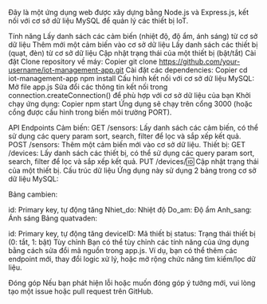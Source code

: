 Đây là một ứng dụng web được xây dựng bằng Node.js và Express.js, kết nối với cơ sở dữ liệu MySQL để quản lý các thiết bị IoT.

Tính năng
Lấy danh sách các cảm biến (nhiệt độ, độ ẩm, ánh sáng) từ cơ sở dữ liệu
Thêm mới một cảm biến vào cơ sở dữ liệu
Lấy danh sách các thiết bị (quạt, đèn) từ cơ sở dữ liệu
Cập nhật trạng thái của một thiết bị (bật/tắt)
Cài đặt
Clone repository về máy:
Copier
git clone https://github.com/your-username/iot-management-app.git
Cài đặt các dependencies:
Copier
cd iot-management-app
npm install
Cấu hình kết nối với cơ sở dữ liệu MySQL:
Mở file app.js
Sửa đổi các thông tin kết nối trong connection.createConnection() để phù hợp với cơ sở dữ liệu của bạn
Khởi chạy ứng dụng:
Copier
npm start
Ứng dụng sẽ chạy trên cổng 3000 (hoặc cổng được cấu hình trong biến môi trường PORT).

API Endpoints
Cảm biến:
GET /sensors: Lấy danh sách các cảm biến, có thể sử dụng các query param sort, search, filter để lọc và sắp xếp kết quả.
POST /sensors: Thêm một cảm biến mới vào cơ sở dữ liệu.
Thiết bị:
GET /devices: Lấy danh sách các thiết bị, có thể sử dụng các query param sort, search, filter để lọc và sắp xếp kết quả.
PUT /devices/:id: Cập nhật trạng thái của một thiết bị.
Cấu trúc dữ liệu
Ứng dụng này sử dụng 2 bảng trong cơ sở dữ liệu MySQL:

Bảng cambien:

id: Primary key, tự động tăng
Nhiet_do: Nhiệt độ
Do_am: Độ ẩm
Anh_sang: Ánh sáng
Bảng quatvaden:

id: Primary key, tự động tăng
deviceID: Mã thiết bị
status: Trạng thái thiết bị (0: tắt, 1: bật)
Tùy chỉnh
Bạn có thể tùy chỉnh các tính năng của ứng dụng bằng cách sửa đổi mã nguồn trong app.js. Ví dụ, bạn có thể thêm các endpoint mới, thay đổi logic xử lý, hoặc mở rộng chức năng tìm kiếm/lọc dữ liệu.

Đóng góp
Nếu bạn phát hiện lỗi hoặc muốn đóng góp ý tưởng mới, vui lòng tạo một issue hoặc pull request trên GitHub.
